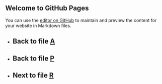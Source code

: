
## Welcome to GitHub Pages

You can use the [editor on GitHub](https://github.com/samuelbetio/alphabet.file/edit/master/A/B/C/D/E/F/G/H/I/J/K/L/M/N/O/P/Q/README.md) to maintain and preview the content for your website in Markdown files.

- ## **Back** to file [A](../../../../../../../../../../../../../../../../../README.md)

- ## **Back** to file [P](../)
- ## **Next** to file [R](R/)







